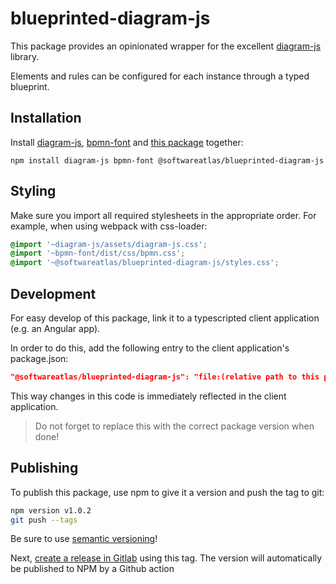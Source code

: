 # blueprinted-diagram-js

This package provides an opinionated wrapper for the excellent [diagram-js](https://github.com/bpmn-io/diagram-js) library.

Elements and rules can be configured for each instance through a typed blueprint.

## Installation

Install [diagram-js](https://www.npmjs.com/package/diagram-js), [bpmn-font](https://www.npmjs.com/package/bpmn-font) and [this package](https://www.npmjs.com/package/@softwareatlas/blueprinted-diagram-js) together:

```
npm install diagram-js bpmn-font @softwareatlas/blueprinted-diagram-js
```

## Styling

Make sure you import all required stylesheets in the appropriate order. For example, when using webpack with css-loader:

```css
@import '~diagram-js/assets/diagram-js.css';
@import '~bpmn-font/dist/css/bpmn.css';
@import '~@softwareatlas/blueprinted-diagram-js/styles.css';
```

## Development

For easy develop of this package, link it to a typescripted client application (e.g. an Angular app).

In order to do this, add the following entry to the client application's package.json:

```json
"@softwareatlas/blueprinted-diagram-js": "file:(relative path to this package)"
```

This way changes in this code is immediately reflected in the client application.

> Do not forget to replace this with the correct package version when done!

## Publishing

To publish this package, use npm to give it a version and push the tag to git:

```bash
npm version v1.0.2
git push --tags
```

Be sure to use [semantic versioning](https://semver.org)!

Next, [create a release in Gitlab](https://github.com/ljwboschker/blueprinted-diagram-js/releases) using this tag. The version will automatically be published to NPM by a Github action
